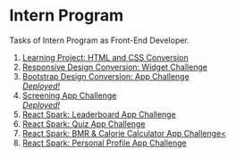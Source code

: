 # Intern Program
Tasks of Intern Program as Front-End Developer.
<br>

<ol>
  <li><a href="https://jsfiddle.net/fas_200/7czsyewr/2/">Learning Project: HTML and CSS Conversion</a></li>
  <li><a href="https://jsfiddle.net/fas_200/sf156aq9/2/">Responsive Design Conversion: Widget Challenge</a></li>
  <li><a href="https://mega.nz/folder/5wwVBQha#hx0hua9yKxOdRnxq37mCcg">Bootstrap Design Conversion: App Challenge</a> </br> <a href="https://screener.fashadahmedahme.repl.co"><i>Deployed!</i></a></li>
<li><a href="https://github.com/Fashad-Ahmed/Covid-Screening-App">Screening App Challenge</a> </br> <a href="https://screening-app.fashadahmedahme.repl.co/"><i>Deployed!</i></a></li>
<li><a href="https://github.com/Fashad-Ahmed/Leaderboard-App">React Spark: Leaderboard App Challenge</a></li>
<li><a href="https://github.com/Fashad-Ahmed/Quiz-App-React">React Spark: Quiz App Challenge</a></li> 
<li><a href="https://github.com/Fashad-Ahmed/BMR-Calculator">React Spark: BMR & Calorie Calculator App Challenge<</a></li>
<li><a href="  https://github.com/Fashad-Ahmed/Personal-Profile-App">React Spark: Personal Profile App Challenge</a></li>   
</ol>
